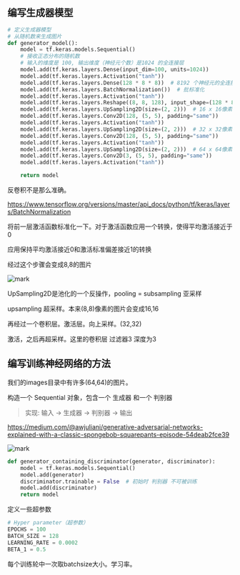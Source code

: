 ## 编写生成器模型

```python
# 定义生成器模型
# 从随机数来生成图片
def generator_model():
    model = tf.keras.models.Sequential()
    # 接收正态分布的随机数
    # 输入的维度是 100, 输出维度（神经元个数）是1024 的全连接层
    model.add(tf.keras.layers.Dense(input_dim=100, units=1024))
    model.add(tf.keras.layers.Activation("tanh"))
    model.add(tf.keras.layers.Dense(128 * 8 * 8))  # 8192 个神经元的全连接层
    model.add(tf.keras.layers.BatchNormalization())  # 批标准化
    model.add(tf.keras.layers.Activation("tanh"))
    model.add(tf.keras.layers.Reshape((8, 8, 128), input_shape=(128 * 8 * 8, )))  # 8 x 8 像素
    model.add(tf.keras.layers.UpSampling2D(size=(2, 2)))  # 16 x 16像素
    model.add(tf.keras.layers.Conv2D(128, (5, 5), padding="same"))
    model.add(tf.keras.layers.Activation("tanh"))
    model.add(tf.keras.layers.UpSampling2D(size=(2, 2)))  # 32 x 32像素
    model.add(tf.keras.layers.Conv2D(128, (5, 5), padding="same"))
    model.add(tf.keras.layers.Activation("tanh"))
    model.add(tf.keras.layers.UpSampling2D(size=(2, 2)))  # 64 x 64像素
    model.add(tf.keras.layers.Conv2D(3, (5, 5), padding="same"))
    model.add(tf.keras.layers.Activation("tanh"))

    return model
```

反卷积不是那么准确。

https://www.tensorflow.org/versions/master/api_docs/python/tf/keras/layers/BatchNormalization

将前一层激活函数标准化一下。对于激活函数应用一个转换，使得平均激活接近于0

应用保持平均激活接近0和激活标准偏差接近1的转换

经过这个步骤会变成8,8的图片

![mark](http://myphoto.mtianyan.cn/blog/180410/3DEKIEJIF8.png?imageslim)

UpSampling2D是池化的一个反操作，pooling = subsampling 亚采样 

upsampling 超采样。本来(8,8)像素的图片会变成16,16

再经过一个卷积层。激活层。向上采样。(32,32)

激活，之后再超采样。这里的卷积层 过滤器3 深度为3

## 编写训练神经网络的方法

我们的images目录中有许多(64,64)的图片。

构造一个 Sequential 对象，包含一个 生成器 和一个 判别器
>实现: 输入 -> 生成器 -> 判别器 -> 输出

https://medium.com/@awjuliani/generative-adversarial-networks-explained-with-a-classic-spongebob-squarepants-episode-54deab2fce39

![mark](http://myphoto.mtianyan.cn/blog/180410/gfK9JbB9EC.png?imageslim)

```python
def generator_containing_discriminator(generator, discriminator):
    model = tf.keras.models.Sequential()
    model.add(generator)
    discriminator.trainable = False  # 初始时 判别器 不可被训练
    model.add(discriminator)
    return model
```

定义一些超参数

```python
# Hyper parameter（超参数）
EPOCHS = 100
BATCH_SIZE = 128
LEARNING_RATE = 0.0002
BETA_1 = 0.5
```

每个训练轮中一次取batchsize大小。学习率。 
